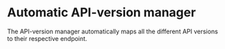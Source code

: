 # Automatic API-version manager

The API-version manager automatically maps all the different API versions to their respective endpoint.
